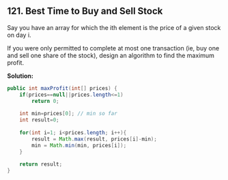 ## 121. Best Time to Buy and Sell Stock

Say you have an array for which the ith element is the price of a given stock on day i.

If you were only permitted to complete at most one transaction (ie, buy one and sell one share of the stock), design an algorithm to find the maximum profit.

**Solution:**

```java
public int maxProfit(int[] prices) {
    if(prices==null||prices.length<=1)
        return 0;
 
    int min=prices[0]; // min so far
    int result=0;
 
    for(int i=1; i<prices.length; i++){
        result = Math.max(result, prices[i]-min);
        min = Math.min(min, prices[i]);
    }
 
    return result;
}
```
